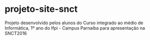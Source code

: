 # projeto-site-snct
Projeto desenvolvido pelos alunos do Curso integrado ao médio de Informática, 1º ano do Ifpi - Campus Parnaíba para apresentação na SNCT2016
